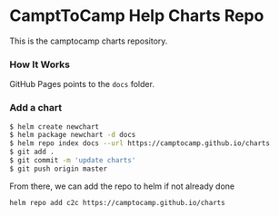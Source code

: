 # CamptToCamp Help Charts Repo

This is the camptocamp charts repository.

### How It Works

GitHub Pages points to the `docs` folder.

### Add a chart

```bash
$ helm create newchart
$ helm package newchart -d docs
$ helm repo index docs --url https://camptocamp.github.io/charts
$ git add .
$ git commit -m 'update charts'
$ git push origin master
```

From there, we can add the repo to helm if not already done

```
helm repo add c2c https://camptocamp.github.io/charts
```